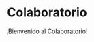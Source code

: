 ---
layout: hotspot
title: Colaboratorio
permalink: /hotspot/
subtitle: "¡Bienvenido al Colaboratorio!"

section1:
 title: "¡Bienvenido al Colaboratorio!"
 subtitle: "El garaje de Colaborativa.eu, dedicado a la cultura libre"
 subSection1:
  title: "¡Hola!"
  blurb: "Si estás leyendo esto debes estár visitando físicamente el colaboratorio y/o participando en alguna de las actividades.<br>Nos gustaría <strong>pedirte tu colaboración</strong> para dar a conocer el proyecto a través de tus redes sociales.<br> ¡Muchas gracias y bienvenido!"
 subSection2:
  title: "Comparte tu visita"


footer:
 footer1: "Un proyecto de [@javiburon](http://twitter.com/javiburon) y [@msanchezmora](http://twitter.com/msanchezmora) para [@colaborativaeu](http://twitter.com/colaborativaeu). Diseñado y hecho en [Córdoba, Europa](http://www.openstreetmap.org/?lat=37.86&lon=-4.76&zoom=8&layers=M). [El código de esta página](https://github.com/colaborativa/colaboratorio) está licenciado bajo una [MIT license](http://opensource.org/licenses/MIT). Los textos e imágenes bajo una licencia creative commons [CC BY 3.0](http://creativecommons.org/licenses/by/3.0/)"

 footer2: ""

 footer3: "Utilizamos las siguientes herramientas y recursos de código abierto [Bootstrap](http://twitter.github.com/bootstrap/), [github pages](http://pages.github.com/), [jekyll](https://github.com/mojombo/jekyll/wiki) [LESS](http://lesscss.org/). Iconos de [Glyphicons](http://glyphicons.com), bajo licencia creative commons [CC BY 3.0](http://creativecommons.org/licenses/by/3.0/)"
---
